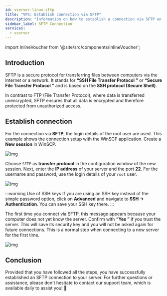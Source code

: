 ```yaml
---
id: vserver-linux-sftp
title: "VPS: Establish connection via SFTP"
description: "Information on how to establish a connection via SFTP on your Linux VPS from ZAP-Hosting"
sidebar_label: SFTP Connection
services:
  - vserver
---
```


import InlineVoucher from '@site/src/components/InlineVoucher';





## Introduction

SFTP is a secure protocol for transferring files between computers via the Internet or a network. It stands for **“SSH File Transfer Protocol ”** or **“Secure File Transfer Protocol ”** and is based on the **SSH protocol (Secure Shell)**.

In contrast to FTP (File Transfer Protocol), where data is transferred unencrypted, SFTP ensures that all data is encrypted and therefore protected from unauthorized access.

<InlineVoucher />



## Establish connection

For the connection via **SFTP**, the login details of the root user are used. This example shows the connection setup with the WinSCP application. Create a **New session** in WinSCP.

![img](https://screensaver01.zap-hosting.com/index.php/s/HDsMr5mnJpC7FtM/download)

Choose `SFTP` as **transfer protocol** in the configuration window of the new session. Next, enter the **IP address** of your server and the port **22**. For the username and password, use the login details of your `root` user.

![img](https://screensaver01.zap-hosting.com/index.php/s/Wq59YHDnirKYkDr/download)

:::warning Use of SSH keys
If you are using an SSH key instead of the simple password option, click on **Advanced** and navigate to **SSH -> Authentication**. You can save your SSH key there.
:::

The first time you connect via SFTP, this message appears because your computer does not yet know the server. Confirm with **“Yes ”** if you trust the server. This will save its security key and you will not be asked again for future connections. This is a normal step when connecting to a new server for the first time.

![img](https://screensaver01.zap-hosting.com/index.php/s/DxErsePZJnkxyCp/download)





## Conclusion

Provided that you have followed all the steps, you have successfully established an SFTP connection to your server. For further questions or assistance, please don't hesitate to contact our support team, which is available daily to assist you! 🙂

<InlineVoucher />
